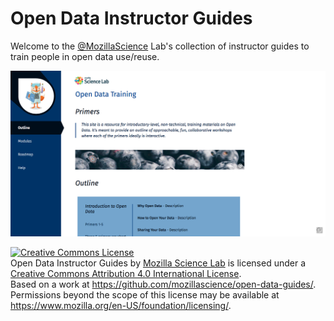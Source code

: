 # Open Data Instructor Guides

Welcome to the [@MozillaScience](https://twitter.com/mozillascience) Lab's collection of instructor guides to train people in open data use/reuse.

![](assets/images/example-site.png)

[<img alt="Creative Commons License" style="border-width:0" src="https://i.creativecommons.org/l/by/4.0/88x31.png" />](http://creativecommons.org/licenses/by/4.0/)  
Open Data Instructor Guides by <a xmlns:cc="http://creativecommons.org/ns#" href="https://science.mozilla.org/" property="cc:attributionName" rel="cc:attributionURL">Mozilla Science Lab</a> is licensed under a <a rel="license" href="http://creativecommons.org/licenses/by/4.0/">Creative Commons Attribution 4.0 International License</a>.<br />Based on a work at <a xmlns:dct="http://purl.org/dc/terms/" href="https://github.com/mozillascience/open-data-guides/" rel="dct:source">https://github.com/mozillascience/open-data-guides/</a>.<br />Permissions beyond the scope of this license may be available at <a xmlns:cc="http://creativecommons.org/ns#" href="https://www.mozilla.org/en-US/foundation/licensing/" rel="cc:morePermissions">https://www.mozilla.org/en-US/foundation/licensing/</a>.
